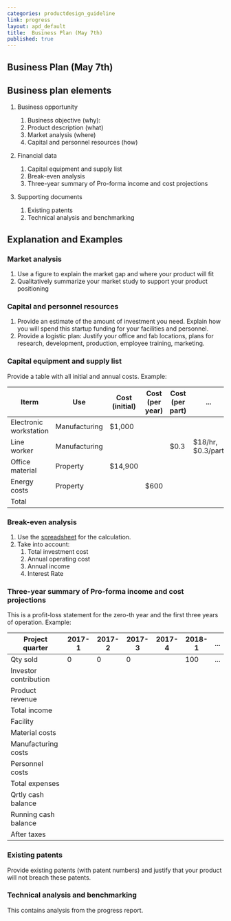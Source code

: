 ```yaml
---
categories: productdesign_guideline
link: progress
layout: apd_default
title:  Business Plan (May 7th)
published: true
---
```

## Business Plan (May 7th)

## Business plan elements

  1. Business opportunity
      1. Business objective (why): 
      2. Product description (what)
      3. Market analysis (where)
      4. Capital and personnel resources (how)
    
  2. Financial data
      1. Capital equipment and supply list 
      2. Break-even analysis 
      3. Three-year summary of Pro-forma income and cost projections 
    
  3. Supporting documents
      1. Existing patents
      2. Technical analysis and benchmarking
      
## Explanation and Examples

### Market analysis

1. Use a figure to explain the market gap and where your product will fit
2. Qualitatively summarize your market study to support your product positioning

### Capital and personnel resources

1. Provide an estimate of the amount of investment you need. Explain how you will spend
this startup funding for your facilities and personnel.
2. Provide a logistic plan: Justify your office and fab locations, plans for research, 
development, production, employee training, marketing.

### Capital equipment and supply list

Provide a table with all initial and annual costs. Example:

| Iterm | Use | Cost (initial) | Cost (per year) | Cost (per part) | ... |
| ----  | --- | -------------- | --------------- | --------------- | --- |
| Electronic workstation | Manufacturing | $1,000 | | | |
| Line worker | Manufacturing | | | $0.3 | $18/hr, $0.3/part|
| Office material | Property | $14,900 | | | |
| Energy costs | Property | | $600 | | | |
| Total | | | | | |

### Break-even analysis

1. Use the [spreadsheet][1] for the calculation.
2. Take into account:
    1. Total investment cost
    2. Annual operating cost
    3. Annual income
    4. Interest Rate
    
### Three-year summary of Pro-forma income and cost projections
This is a profit-loss statement for the zero-th year and the first three years of operation. Example:

| Project quarter | 2017-1 | 2017-2 | 2017-3 | 2017-4 | 2018-1 | ... |
| --------------- | ------ | ------ | ------ | ------ | ------ | --- |
| Qty sold        | 0      | 0      | 0      |        | 100    | ... |
| Investor contribution | | | | | | |
| Product revenue | | | | | | |
| Total income | | | | | | |
| Facility | | | | | | |
| Material costs | | | | | | |
| Manufacturing costs | | | | | | |
| Personnel costs | | | | | | |
| Total expenses | | | | | | |
| Qrtly cash balance | | | | | | |
| Running cash balance | | | | | | |
| After taxes | | | | | | |

### Existing patents
Provide existing patents (with patent numbers) and justify that your product will not breach these
patents. 

### Technical analysis and benchmarking
This contains analysis from the progress report.

[1]: https://docs.google.com/spreadsheets/d/1sCL38r9I73seXU7IXAj6VPdroeFTddfsGBVgFXyvBMA/edit#gid=428714885